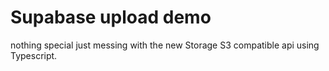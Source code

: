 # Supabase upload demo

nothing special just messing with the new Storage S3 compatible api using Typescript. 
